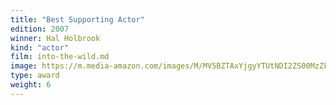 ```yaml
---
title: "Best Supporting Actor"
edition: 2007
winner: Hal Holbrook
kind: "actor"
film: into-the-wild.md
image: https://m.media-amazon.com/images/M/MV5BZTAxYjgyYTUtNDI2ZS00MzZkLWE3NmItZDg5OTZhMDA3ZjA4XkEyXkFqcGc@._V1_FMjpg_UX960_.jpg
type: award
weight: 6
---
```

